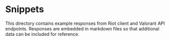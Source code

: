 # Snippets

This directory contains example responses from Riot client and Valorant API endpoints.
Responses are embedded in markdown files so that additional data can be included for reference.
